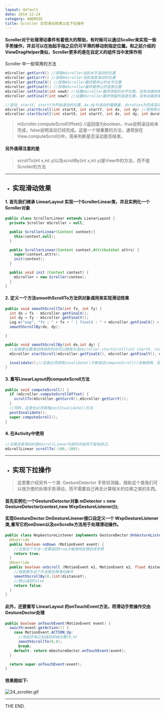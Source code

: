 ```yaml
---
layout: default
date: 2014-12-24
category: ANDROID
title: Scroller 实现滑动效果以及下拉操作
---
```


#### Scroller对于处理滑动事件有着很大的帮助，有时候可以通过Scoller来实现一些手势操作，并且可以在抬起手指之后仍可平滑的移动到指定位置。和之前介绍的ViewDragHelper类似，Scroller更多的是在自定义的组件当中发挥作用

 Scroller 中一些常用的方法

```java
mScroller.getCurrX() //获取mScroller当前水平滚动的位置  
mScroller.getCurrY() //获取mScroller当前竖直滚动的位置  
mScroller.getFinalX() //获取mScroller最终要停止的水平位置  
mScroller.getFinalY() //获取mScroller最终要停止的竖直位置  
mScroller.setFinalX(int newX) //设置mScroller最终停留的水平位置，没有动画效果，直接跳到目标位置  
mScroller.setFinalY(int newY) //设置mScroller最终停留的竖直位置，没有动画效果，直接跳到目标位置  

//滚动，startX, startY为开始滚动的位置，dx,dy为滚动的偏移量, duration为完成滚动的时间  
mScroller.startScroll(int startX, int startY, int dx, int dy) //使用默认完成时间250ms  
mScroller.startScroll(int startX, int startY, int dx, int dy, int duration)  
```

<!--more-->

> mScroller.computeScrollOffset() //返回值为boolean，true说明滚动尚未完成，false说明滚动已经完成。这是一个很重要的方法，通常放在View.computeScroll()中，用来判断是否滚动是否结束。


#### 另外值得注意的是

>scrollTo(int x,int y)以及scrollBy(int x,int y)是View中的方法，而不是Scroller的方法

- - -

- ## 实现滑动效果

#### 1. 首先我们继承 LinearLayout 实现一个ScrollerLinear类，并且实例化一个Scroller对象

```java
public class ScrollerLinear extends LienarLayout {
  private Scroller mScroller = null;

  public ScrollerLinear(Context context){
    this(context,null);
  }

  public ScrollerLinear(Context context,AttributeSet attrs) {
    super(context,attrs);
    init(context);
  }

  public void init (Context context) {
    mScroller = new Scroller(contex);
  }
}
```

#### 2. 定义一个方法smoothScrollTo方法供对象调用来实现滑动效果

```java
public void smoothScrollTo(int fx, int fy) {
  int dx = fx - mScroller.getFinalX();
  int dy = fy - mScroller.getFinalY();
  Log.e("wxp", "fx : " + fx + " | finalX : " + mScroller.getFinalX() + " | curX : " + mScroller.getCurrX());
  smoothScrollBy(dx, dy);

}

public void smoothScrollBy(int dx,int dy) {
  //如果要设置滑动持续的时间可以使用方法mScroller.startScroll(int startX, int startY, int dx, int dy, int duration)，设置第五个参数即可
  mScroller.startScroll(mScroller.getFinalX(), mScroller.getFinalY(), dx, dy);

  invalidate();//这里必须调用invalidate()才能保证computeScroll()会被调用，否则不一定会刷新界面，看不到滚动效果
}
```

#### 3. 重写LinearLayout的computeScroll方法

```java
public void computeScroll() {
  if (mScroller.computeScrollOffset) {
    scrollTo(mScroller.getCurrX(),mScroller.getCurrY());
  }
  //同样，这里也必须调用postInvalidate()方法
  postInvalidate();
  super.computeScroll();
}
```

#### 4. 在Activity中使用

```java
//注意这里滑动的是mScrollLinear内部的内容而不是他自己。
mScrollLinear.scrollTo(-100,-100);
```

- - -

- ## 实现下拉操作

> 这里要介绍另外一个类: GestureDetector 手势侦测器，借助这个类我们可以很方便的处理手势滑动，而不需要自己再去计算相关的位移之类的东西。

#### 首先实例化一个GestureDetector对象 mDetector = new GestureDetector(context,new WxpGestureListener());

#### 实现GestureDector.OnGestureLinener接口自定义一个 WxpGestureListener 类,重写它的onDown以及onScrolle方法用于处理滑动操作。

```java
public class WxpGestureListener implements GestureDector.OnGestureListener {
  @Override
  public boolean onDown (MotionEvent event) {
    //注意这个方法一定要返回true才能继续处理后续手势
    return true;
  }
  @Override
  public boolean onScroll (MotionEvent e1, MotionEvent e2, float distanceX, float distanceY) {
    //就是要在这个方法里处理滑动操作
    smoothScrollBy(0,(int)distanceY);
    //默认返回false
    return false;
  }
}
```

#### 此外，还要重写 LinearLayout 的onTouchEvent方法，将滑动手势操作交由GestureDector处理

```java
public boolean onTouchEvent(MotionEvent event) {
  swicth(event.getAction()) {
    case MotionEvent.ACTION_Up:
      //抬起手指之后返回初始位置(0,0)
      smoothScrollTo(0,0);
      break;
    default: return mGestureDector.onTouchEvent(event);
  }

  return super.onTouchEvent(event);
}
```

#### 效果图如下:

![24_scroller.gif](https://raw.githubusercontent.com/whisper92/whisper92.github.io/master/src/imgs/1412/24_scroller.gif)

- - -
THE END.
